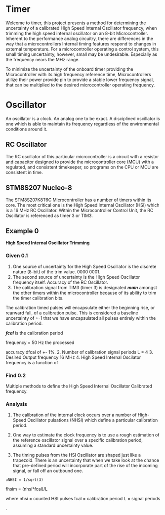 # Timer
Welcome to timer, this project presents a method for determining the uncertainty
of a calibrated High Speed Internal Oscillator frequency, when trimming the high
speed internal oscillator on an 8-bit Microcontroller. Inherent to the performance
analog circuitry, there are differences in the way that a microcontrollers Internal
timing features respond to changes in external temperature. For a microcontroller
operating a control system, this small timing uncertainty, however, small may
be undesirable. Especially as the frequency nears the MHz range.

To minimize the uncertainty of the onboard timer providing the Microcontroller with
its high frequency reference time, Microcontrollers utilize their power provide
pin to provide a stable lower frequency signal, that can be multiplied to the
desired microcontroller operating frequency.

# Oscillator
An oscillator is a clock. An analog one to be exact. A disciplined oscillator
is one which is able to maintain its frequency regardless of the
environmental conditions around it.

## RC Oscillator
The RC oscillator of this particular microcontroller is a circuit with a
resistor and capacitor designed to provide the microcontroller core (MCU) with a
regulated, and consistent timekeeper, so programs on the CPU or MCU are
consistent in time.


## STM8S207 Nucleo-8
The STM8S207K8T6C Microcontroller has a number of timers within its core.
The most critical one is the High Speed Internal Oscillator (HSI) which is a 16
MHz RC Oscillator. Within the Microcontroller Control Unit, the RC Oscillator is
referenced as timer 3 or TIM3.

## Example 0
**High Speed Internal Oscillator Trimming**
### Given 0.1
1. One source of uncertainty for the High Speed Oscillator is the discrete
nature (8-bit) of the trim value. 0000 0001.
3. The second source of uncertainty is the High Speed Oscillator frequency
itself. Accuracy of the RC Oscillator.
4. The calibration signal from TIM3 (timer 3) is designated ***main*** amongst
the other timers within the microcontroller because of its ability to trim the
timer calibration bits.

The calibration timed pulses will encapsulate either the beginning rise, or
rearward fall, of a calibration pulse. This is considered a baseline uncertainty
of +-1 that we have encapsulated all pulses entirely within the calibration
period.

***fcal*** is the calibration period

frequency = 50 Hz
the processed

accuracy dfcal of +- 1%.
2. Number of calibration signal periods L = 4
3. Desired Output frequency 16 MHz
4. High Speed Internal Oscilator frequency is a function of

### Find 0.2
Multiple methods to define the High Speed Internal Oscillator Calibrated frequency.

### Analysis
1. The calibration of the internal clock occurs over a number of High-Speed Oscillator pulsations (NHSI) which define a particular calibration period.

2. One way to estimate the clock frequency is to use a rough estimation of the reference oscillator signal over a specific calibration period, assuming a standard uncertainty value.

3. The timing pulses from the HSI Oscillator are shaped just like a trapezoid.
There is an uncertainty that when we take look at the chance that pre-defined period will incorporate part of the rise of the incoming signal, or fall off an outbound one.

`uNHSI = 1/sqrt(3)`


fhsim = (nhsi*fcal)/L

where nhsi = counted HSI pulses
fcal = calibration period
L = signal periods



















.
